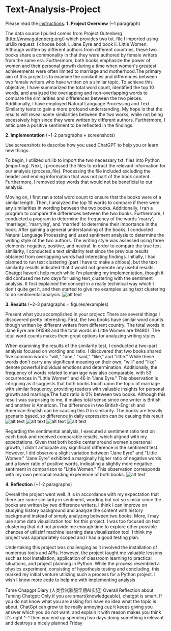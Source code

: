 # Text-Analysis-Project
 
Please read the [instructions](instructions.md).
**1. Project Overview** (~1 paragraph)

The data source I pulled comes from Project Gutenberg (http://www.gutenberg.org/) which provides two txt. file I imported using url.lib request. I choose book i. Jane Eyre and book ii. Little Women. Although written by different authors from different countries, these two books share a commonality in that they were authored by female writers from the same era. Furthermore, both books emphasize the power of women and their personal growth during a time when women's greatest achievements were often limited to marriage and motherhood.The primary aim of this project is to examine the similarities and differences between two female writers who have written on a similar topic. To achieve this objective, I have summarized the total word count, identified the top 10 words, and analyzed the overlapping and non-overlapping words to compare the similarities and differences between the two pieces. Additionally, I have employed Natural Language Processing and Text Similarity tests to gain a more profound understanding. My hope is that the results will reveal some similarities between the two works, while not being excessively high since they were written by different authors. Furthermore, I anticipate a positive sentiment to be reflected in the findings.



**2. Implementation** (~1-2 paragraphs + screenshots)

Use screenshots to describe how you used ChatGPT to help you or learn new things.

To begin, I utilized url.lib to import the two necessary txt. files into Python (importing). Next, I processed the files to extract the relevant information for our analysis (process_file). Processing the file included excluding the header and ending information that was not part of the book content. Furthermore, I removed stop words that would not be beneficial to our analysis.

Moving on, I first ran a total word count to ensure that the books were of a similar length. Then, I analyzed the top 10 words to compare if there were any similarities in wording between the two books. Additionally, I ran a program to compare the differences between the two books. Furthermore, I conducted a program to determine the frequency of the words 'marry', 'marriage', 'marrying', and 'married' to determine their importance in the book.
After gaining a general understanding of the books, I conducted Natural Language Processing and used sentiment analysis to determine the writing style of the two authors. The writing style was assessed using three elements: negative, positive, and neutral. In order to compare the true text similarity, I conducted a text similarity test since the previous results obtained from overlapping words had interesting findings. Initially, I had planned to run text clustering (part I have to make a chioce), but the text similarity results indicated that it would not generate any useful results. Chatgpt haven't help much while I'm planning my implementation, though it did confused me two days for using text_clustering with the sentiment analysis. It first explained the concept in a really techinical way which I don't quite get it, and then started to give me examples using text clustering to do 
sentimental analysis. 
![alt text](C:\Users\xliu7\Documents\GitHub\Text-Analysis-Project\images\chatgpt_implementation.png)



**3. Results** (~2-3 paragraphs + figures/examples)

Present what you accomplished in your project:
There are several things I discovered pretty interesting. First, the two books have similar word counts though written by different writers from different country. The total words in Jane Eyre are 191598 and the total words in Little Women are 194801. The total word counts makes them great options for analyzing writing styles. 

When examining the results of the similarity test, I conducted a two-part analysis focused on wording and ratio. I discovered that two books shared five common words: "will," "one," "said," "like," and "little." While these words don't carry any significant meaning on their own, "will" and "like" denote powerful individual emotions and determination. Additionally, the frequency of words related to marriage was also comparable, with 53 occurrences in "Little Women" and 46 in "Jane Eyre." This observation is intriguing as it suggests that both books touch upon the topic of marriage with similar frequency, providing readers with valuable insights for personal growth and marriage.The fuzz ratio is 0% between two books. Although this result was surprising to me, it makes total sense since one writer is British and another is American. The difference in two British-English and American-English can be causing this 0 in similarity. The books are heavily scenario based, so difference in daily expression can be causing this result
![alt text](C:\Users\xliu7\Documents\GitHub\Text-Analysis-Project\images\total.png)
![alt text](C:\Users\xliu7\Documents\GitHub\Text-Analysis-Project\images\overlapping.png)
![alt text](C:\Users\xliu7\Documents\GitHub\Text-Analysis-Project\images\marriageword.png)
![alt text](C:\Users\xliu7\Documents\GitHub\Text-Analysis-Project\images\chatgpt_implementation.png)

Regarding the sentimental analysis, I executed a sentiment ratio test on each book and received comparable results, which aligned with my expectations. Given that both books center around women's personal growth, I didn't anticipate any significant difference in the sentiment test. However, I did observe a slight variation between "Jane Eyre" and "Little Women." "Jane Eyre" exhibited a marginally higher ratio of negative words and a lower ratio of positive words, indicating a slightly more negative sentiment in comparison to "Little Women." This observation corresponds with my own personal reading experience of both books.
![alt text](C:\Users\xliu7\Documents\GitHub\Text-Analysis-Project\images\sentimentanalysis.png)

**4. Reflection** (~1-2 paragraphs)

Overall the project went well. It is in accordance with my expectation that there are some similarity in sentiment, wording but not so similar since the books are written by two difference writers. I think I can improve on studying history background and analyze the content with history background instead of simply analyzing between two books. More, I may use some data visualization tool for this project. I was too focused on text clustering that did not provide me enough time to explore other possible chances of utilizinf machine learning data visualization tool. I think my project was appropriately scoped and I had a good testing plan. 

Undertaking this project was challenging as it involved the installation of numerous tools and APIs. However, the project taught me valuable lessons such as tool installation, application of classroom learning to practical situations, and project planning in Python. While the process resembled a physics experiment, consisting of hypothesis testing and concluding, this marked my initial venture utilizing such a process for a Python project. I wish I know more code to help me with implementing analysis

Tame Chapgpt Diary (人类尝试驯服早期AI实记)
Overall Reflection about Taming Chatgpt: Only if you are smart(knowledgeable), chatgpt is smart. If you do not know what you are asking for/ have no idea what the topic is about, ChatGpt can grow to be really annoying cuz it keeps giving you answer which you do not want, and explain it with reason makes you think it's right ^-^ then you end up spending two days doing something irrelevant and destroys a nicely planned Friday





